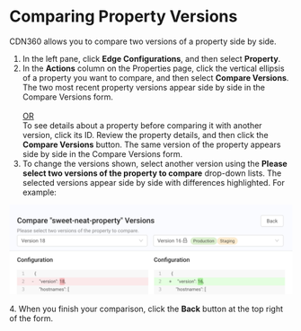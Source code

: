 # Comparing Property Versions

CDN360 allows you to compare two versions of a property side by side.

1. In the left pane, click **Edge Configurations**, and then select **Property**.
2. In the **Actions** column on the Properties page, click the vertical ellipsis of a property you want to compare, and then select **Compare Versions**. The two most recent property versions appear side by side in the Compare Versions form.<br><br><U>OR </u></br>
   To see details about a property before comparing it with another version, click its ID. Review the property details, and then click the **Compare Versions** button. The same version of the property appears side by side in the Compare Versions form.<br>
3. To change the versions shown, select another version using the **Please select two versions of the property to compare** drop-down lists. The selected versions appear side by side with differences highlighted. For example:
<p align=center><img src="/docs/resources/images/edge-configurations/property-versions-compare.png" alt="compare versions" width="900"></p>
4. When you finish your comparison, click the <strong>Back</strong> button at the top right of the form.
